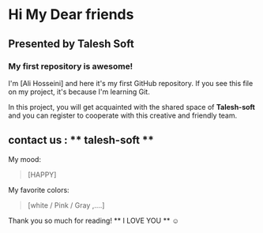 # Hi My Dear friends

## Presented by **Talesh Soft**

### My first repository is awesome!

I'm [Ali Hosseini] and here it's my first GitHub repository.
If you see this file on my project, it's because I'm learning Git.

In this project, you will get acquainted with the shared space of **Talesh-soft** and you can register to cooperate with this creative and friendly team.

## contact us : ** talesh-soft **

My mood:

> [HAPPY]

My favorite colors:

> [white / Pink / Gray ,....]

Thank you so much for reading! ** I LOVE YOU ** ☺
